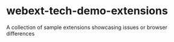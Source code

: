 # webext-tech-demo-extensions
A collection of sample extensions showcasing issues or browser differences
